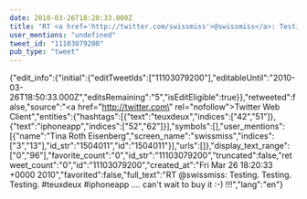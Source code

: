 ```yaml
---
date: 2010-03-26T18:20:33.000Z
title: "RT <a href='http://twitter.com/swissmiss'>@swissmiss</a>: Testing. Testing. Testing. #teuxdeux #iphoneapp .... can't wait to buy it :-) !!!″"
user_mentions: "undefined"
tweet_id: "11103079200"
pub_type: "tweet"
---
```

{"edit_info":{"initial":{"editTweetIds":["11103079200"],"editableUntil":"2010-03-26T18:50:33.000Z","editsRemaining":"5","isEditEligible":true}},"retweeted":false,"source":"<a href=\"http://twitter.com\" rel=\"nofollow\">Twitter Web Client</a>","entities":{"hashtags":[{"text":"teuxdeux","indices":["42","51"]},{"text":"iphoneapp","indices":["52","62"]}],"symbols":[],"user_mentions":[{"name":"Tina Roth Eisenberg","screen_name":"swissmiss","indices":["3","13"],"id_str":"1504011","id":"1504011"}],"urls":[]},"display_text_range":["0","96"],"favorite_count":"0","id_str":"11103079200","truncated":false,"retweet_count":"0","id":"11103079200","created_at":"Fri Mar 26 18:20:33 +0000 2010","favorited":false,"full_text":"RT @swissmiss: Testing. Testing. Testing. #teuxdeux #iphoneapp .... can't wait to buy it :-) !!!","lang":"en"}
